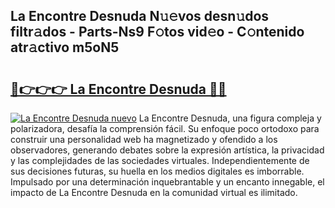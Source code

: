 ## La Encontre Desnuda N𝚞𝚎vos desn𝚞dos filtr𝚊dos - Parts-Ns9 F𝚘tos vid𝚎o - C𝚘ntenido atr𝚊ctivo m5oN5

# <h2><a href="http://mb4lki.tromn.icu/?c=La+Encontre+Desnuda">🔗👉👉👉 La Encontre Desnuda 🔗🔗</a></h2>

[![La Encontre Desnuda nuevo](https://i.imgur.com/pEAQMta.gif)](http://mb4lki.tromn.icu/?c=La+Encontre+Desnuda)
La Encontre Desnuda, una figura compleja y polarizadora, desafía la comprensión fácil. Su enfoque poco ortodoxo para construir una personalidad web ha magnetizado y ofendido a los observadores, generando debates sobre la expresión artística, la privacidad y las complejidades de las sociedades virtuales. Independientemente de sus decisiones futuras, su huella en los medios digitales es imborrable. Impulsado por una determinación inquebrantable y un encanto innegable, el impacto de La Encontre Desnuda en la comunidad virtual es ilimitado.
